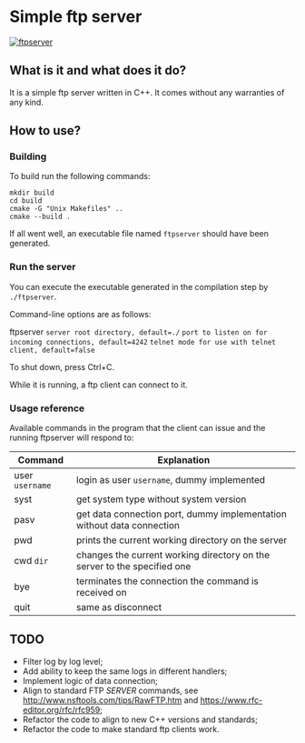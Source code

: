 # Simple ftp server

[![ftpserver](https://github.com/ivorob/ftpserver/actions/workflows/cmake.yml/badge.svg)](https://github.com/ivorob/ftpserver/actions)

## What is it and what does it do?

It is a simple ftp server written in C++.
It comes without any warranties of any kind.

## How to use?

### Building

To build run the following commands:

```
mkdir build
cd build
cmake -G "Unix Makefiles" ..
cmake --build .
```

If all went well, an executable file named `ftpserver` should have been generated.

### Run the server

You can execute the executable generated in the compilation step by `./ftpserver`.

Command-line options are as follows:

ftpserver `server root directory, default=./` `port to listen on for incoming connections, default=4242` `telnet mode for use with telnet client, default=false`

To shut down, press Ctrl+C.

While it is running, a ftp client can connect to it.

### Usage reference

Available commands in the program that the client can issue and the running ftpserver will respond to:

| Command | Explanation |
| --- | --- |
| user `username` | login as user `username`, dummy implemented |
| syst | get system type without system version |
| pasv | get data connection port, dummy implementation without data connection | 
| pwd | prints the current working directory on the server |
| cwd `dir` | changes the current working directory on the server to the specified one |
| bye | terminates the connection the command is received on |
| quit | same as disconnect |

## TODO

* Filter log by log level;
* Add ability to keep the same logs in different handlers;
* Implement logic of data connection;
* Align to standard FTP *SERVER* commands, see http://www.nsftools.com/tips/RawFTP.htm and https://www.rfc-editor.org/rfc/rfc959;
* Refactor the code to align to new C++ versions and standards;
* Refactor the code to make standard ftp clients work.
